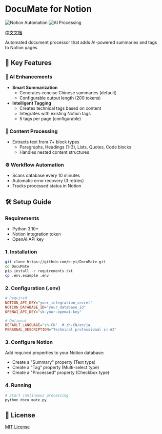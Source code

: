 # DocuMate for Notion

![Notion Automation](https://img.shields.io/badge/Platform-Notion%20API-blueviolet)
![AI Processing](https://img.shields.io/badge/Powered%20By-LLM-green)


[中文文档](./readme-zh.md)


Automated document processor that adds AI-powered summaries and tags to Notion pages.

## 🚀 Key Features

### 🤖 AI Enhancements
- **Smart Summarization**
  - Generates concise Chinese summaries (default)
  - Configurable output length (200 tokens)
- **Intelligent Tagging**
  - Creates technical tags based on content
  - Integrates with existing Notion tags
  - 5 tags per page (configurable)

### 📑 Content Processing
- Extracts text from 7+ block types 
  - Paragraphs, Headings (1-3), Lists, Quotes, Code blocks
  - Handles nested content structures

### ⚙️ Workflow Automation
- Scans database every 10 minutes
- Automatic error recovery (3 retries)
- Tracks processed status in Notion

## 🛠️ Setup Guide

### Requirements
- Python 3.10+
- Notion integration token
- OpenAI API key

### 1. Installation
```bash
git clone https://github.com/e-yi/DocuMate.git
cd DocuMate
pip install -r requirements.txt
cp .env.example .env
```

### 2. Configuration (.env)
```ini
# Required
NOTION_API_KEY="your_integration_secret"
NOTION_DATABASE_ID="your_database_id"
OPENAI_API_KEY="sk-your-openai-key"

# Optional
DEFAULT_LANGUAGE="zh-CN"  # zh-CN/en/ja
PERSONAL_DESCRIPTION="Technical professional in AI"
```

### 3. Configure Notion

Add required properties to your Notion database:
   - Create a "Summary" property (Text type)
   - Create a "Tag" property (Multi-select type)
   - Create a "Processed" property (Checkbox type)

### 4. Running
```bash
# Start continuous processing
python docu_mate.py
```

## 📜 License
[MIT License](LICENSE)
